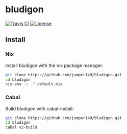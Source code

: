 # bludigon

[![Travis CI](https://img.shields.io/travis/com/jumper149/bludigon?style=for-the-badge)](https://travis-ci.com/github/jumper149/bludigon)
[![License](https://img.shields.io/github/license/jumper149/bludigon?style=for-the-badge)](./LICENSE)

## Install

### Nix

Install bludigon with the nix package manager:

```bash
git clone https://github.com/jumper149/bludigon.git
cd bludigon
nix-env -i -f default.nix
```

### Cabal

Build bludigon with cabal-install:

```bash
git clone https://github.com/jumper149/bludigon.git
cd bludigon
cabal v2-build
```
